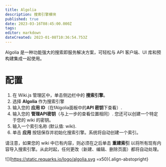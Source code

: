 ```yaml
---
title: Algolia
description: 搜索引擎模块
published: true
date: 2023-03-16T08:45:00.000Z
tags: 
editor: markdown
dateCreated: 2023-01-08T10:36:54.753Z
---
```


Algolia 是一种功能强大的搜索即服务解决方案，可轻松与 API 客户端、UI 库和预构建集成一起使用。 

# 配置

1. 在 Wiki.js 管理区中，单击侧边栏中的 **搜索引擎**。
1. 选择 **Algolia** 作为搜索引擎
1. 输入您的 **应用 ID**（在fAlgolia面板中的**API 密钥**下查看）.
1. 输入您的 **管理API密钥**（与上一步的查看位置相同）. 您还可以创建一个特定于您的 wiki 的密钥。
1. 输入一个索引名称 (默认值: wiki).
1. 单击 **应用** 按钮保存并初始化搜索引擎。系统将自动创建一个索引。

请注意，如果您的 wiki 中已有内容，则必须在之后单击 **重建索引** 以将所有现有内容导入搜索引擎。从此时起，任何更改（新建、编辑、删除页面）都将自动处理。

![](https://static.requarks.io/logo/algolia.svg =x50){.align-abstopright}
